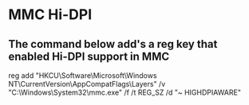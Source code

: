# MMC Hi-DPI

## The command below add's a reg key that enabled Hi-DPI support in MMC
reg add "HKCU\Software\Microsoft\Windows NT\CurrentVersion\AppCompatFlags\Layers" /v "C:\Windows\System32\mmc.exe" /f /t REG_SZ /d "~ HIGHDPIAWARE"